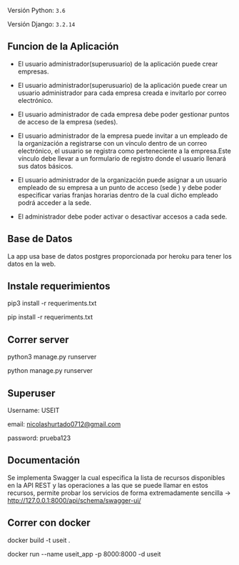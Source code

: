 Versión Python: `3.6`

Versión Django: `3.2.14`

## Funcion de la Aplicación

-  El usuario administrador(superusuario) de la aplicación puede crear empresas.

-  El usuario administrador(superusuario) de la aplicación puede crear un usuario
administrador para cada empresa creada e invitarlo por correo electrónico.

-  El usuario administrador de cada empresa debe poder gestionar puntos de acceso de la
empresa (sedes).

-  El usuario administrador de la empresa puede invitar a un empleado de la organización a registrarse con un vínculo dentro de un correo electrónico, el usuario se registra como perteneciente a la empresa.Este vínculo debe llevar a un formulario de registro donde el usuario llenará sus datos básicos.

- El usuario administrador de la organización puede asignar a un usuario empleado de su
empresa a un punto de acceso (sede ) y debe poder especificar varias franjas horarias
dentro de la cual dicho empleado podrá acceder a la sede.

-  El administrador debe poder activar o desactivar accesos a cada sede.

## Base de Datos

La app usa base de datos postgres proporcionada por heroku para tener los datos en la web.

## Instale requerimientos

pip3 install -r requeriments.txt

pip install -r requeriments.txt

## Correr server

python3 manage.py runserver

python manage.py runserver

## Superuser

Username: USEIT

email: nicolashurtado0712@gmail.com

password: prueba123

## Documentación

Se implementa Swagger la cual especifica la lista de recursos disponibles en la API REST y las operaciones a las que se puede llamar en estos recursos,
permite probar los servicios de forma extremadamente sencilla  -> http://127.0.0.1:8000/api/schema/swagger-ui/

## Correr con docker 

docker build -t useit .

docker run --name useit_app -p 8000:8000 -d useit

